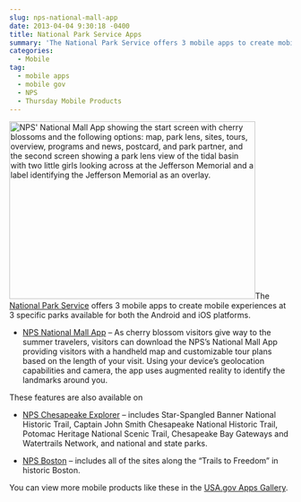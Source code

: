 ```yaml
---
slug: nps-national-mall-app
date: 2013-04-04 9:30:18 -0400
title: National Park Service Apps
summary: 'The National Park Service offers 3 mobile apps to create mobile experiences at 3 specific parks available for both the Android and iOS platforms. NPS National Mall App &#8211; As cherry blossom visitors give way to the summer travelers, visitors can download the NPS&#8217;s National Mall App providing visitors with a handheld map and customizable tour plans based'
categories:
  - Mobile
tag:
  - mobile apps
  - mobile gov
  - NPS
  - Thursday Mobile Products
---
```


[<img class="alignright size-full wp-image-123312" alt="NPS' National Mall App showing the start screen with cherry blossoms and the following options: map, park lens, sites, tours, overview, programs and news, postcard, and park partner, and the second screen showing a park lens view of the tidal basin with two little girls looking across at the Jefferson Memorial and a label identifying the Jefferson Memorial as an overlay." src="https://s3.amazonaws.com/digitalgov/legacy-img/2013/04/national-mall-app.png" width="439" height="317" />](https://s3.amazonaws.com/digitalgov/legacy-img/2013/04/national-mall-app.png)The [National Park Service](http://www.nps.gov/index.htm) offers 3 mobile apps to create mobile experiences at 3 specific parks available for both the Android and iOS platforms.

  * [NPS National Mall App](http://apps.usa.gov/nps-national-mall.shtml) &#8211; As cherry blossom visitors give way to the summer travelers, visitors can download the NPS&#8217;s National Mall App providing visitors with a handheld map and customizable tour plans based on the length of your visit. Using your device&#8217;s geolocation capabilities and camera, the app uses augmented reality to identify the landmarks around you.

These features are also available on

  * [NPS Chesapeake Explorer](http://www.chesapeakeexplorerapp.com/) &#8211; includes Star-Spangled Banner National Historic Trail, Captain John Smith Chesapeake National Historic Trail, Potomac Heritage National Scenic Trail, Chesapeake Bay Gateways and Watertrails Network, and national and state parks.

  * [NPS Boston](http://www.nps.gov/bost/planyourvisit/app.htm) &#8211; includes all of the sites along the &#8220;Trails to Freedom&#8221; in historic Boston.

You can view more mobile products like these in the [USA.gov Apps Gallery](http://apps.usa.gov/).